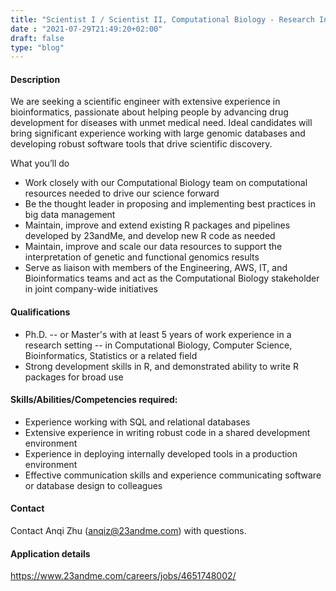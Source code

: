 ```yaml
---
title: "Scientist I / Scientist II, Computational Biology - Research Infrastructure"
date : "2021-07-29T21:49:20+02:00"
draft: false
type: "blog"
---
```


#### Description

We are seeking a scientific engineer with extensive experience in bioinformatics, passionate about helping people by advancing drug development for diseases with unmet medical need. Ideal candidates will bring significant experience working with large genomic databases and developing robust software tools that drive scientific discovery.

<!--more-->

What you’ll do

- Work closely with our Computational Biology team on computational resources needed to drive our science forward
- Be the thought leader in proposing and implementing best practices in big data management
- Maintain, improve and extend existing R packages and pipelines developed by 23andMe, and develop new R code as needed
- Maintain, improve and scale our data resources to support the interpretation of genetic and functional genomics results
- Serve as liaison with members of the Engineering, AWS, IT, and Bioinformatics teams and act as the Computational Biology stakeholder in joint company-wide initiatives

#### Qualifications	

- Ph.D. -- or Master's with at least 5 years of work experience in a research setting -- in Computational Biology, Computer Science, Bioinformatics, Statistics or a related field
- Strong development skills in R, and demonstrated ability to write R packages for broad use


#### Skills/Abilities/Competencies required:

- Experience working with SQL and relational databases
- Extensive experience in writing robust code in a shared development environment
- Experience in deploying internally developed tools in a production environment
- Effective communication skills and experience communicating software or database design to colleagues


#### Contact

Contact Anqi Zhu (anqiz@23andme.com) with questions.

#### Application details

https://www.23andme.com/careers/jobs/4651748002/